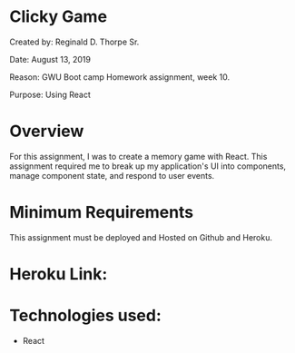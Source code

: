 # Clicky Game

Created by: Reginald D. Thorpe Sr.

Date: August 13, 2019

Reason: GWU Boot camp Homework assignment, week 10.

Purpose: Using React

# Overview

For this assignment, I was to create a memory game with React. This assignment required me to break up my application's UI into components, manage component state, and respond to user events.

# Minimum Requirements
This assignment must be deployed and Hosted on Github and Heroku. 
# Heroku Link: 



# Technologies used:
- React
